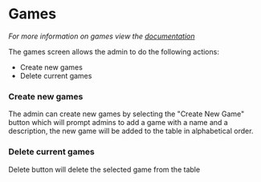 # Games
*For more information on games view the <a href="../game.md">documentation</a>*

The games screen allows the admin to do the following actions:
* Create new games
* Delete current games

### Create new games
The admin can create new games by selecting the "Create New Game" button which will prompt admins to add a game with a name and a description, the new game will be added to the table in alphabetical order.

### Delete current games
Delete button will delete the selected game from the table